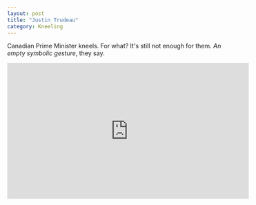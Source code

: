 ```yaml
---
layout: post
title: "Justin Trudeau"
category: Kneeling
---
```

Canadian Prime Minister kneels. For what? It's still not enough for them. *An empty symbolic gesture*, they say.

<iframe width="560" height="315" src="https://www.youtube-nocookie.com/embed/JlkZGcBGH6o" frameborder="0" allow="accelerometer; autoplay; encrypted-media; gyroscope; picture-in-picture" allowfullscreen></iframe>
